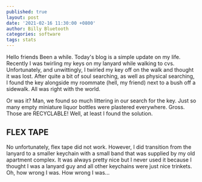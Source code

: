 ```yaml
---
published: true
layout: post
date: '2021-02-16 11:30:00 +0800'
author: Billy Bluetooth
categories: software
tags: stats
---
```


Hello friends
Been a while.  Today's blog is a simple update on my life.  Recently I was twirling my keys on my lanyard while walking to cvs.  Unfortunately, and unwittingly, I twirled my key off on the walk and thought it was lost.  After quite a bit of soul searching, as well as physical searching, I found the key alongside my roommate (hell, my friend) next to a bush off a sidewalk.  All was right with the world.  

Or was it?  Man, we found so much littering in our search for the key.  Just so many empty miniature liquor bottles were plastered everywhere.  Gross.  Those are RECYCLABLE!  Well, at least I found the solution.  
## FLEX TAPE
No unfortunately, flex tape did not work.  However, I did transition from the lanyard to a smaller keychain with a small band that was supplied by my old apartment complex.  It was always pretty nice but  I never used it because I thought I was a lanyard guy and all other keychains were just nice trinkets.  Oh, how wrong I was.  How wrong I was...
